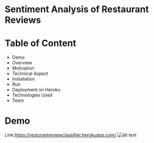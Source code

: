 # Sentiment Analysis of Restaurant Reviews

# Table of Content
- Demo 
- Overview 
- Motivation
- Technical Aspect
- Installation
- Run
- Deployment on Heroku
- Technologies Used
- Team
# Demo
Link:https://resturantreviewclassifier.herokuapp.com/
![alt text](https://resturantreviewclassifier.herokuapp.com/)
